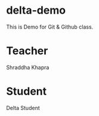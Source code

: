 # delta-demo
This is Demo for Git &amp; Github class.

# Teacher
Shraddha Khapra

# Student
Delta Student